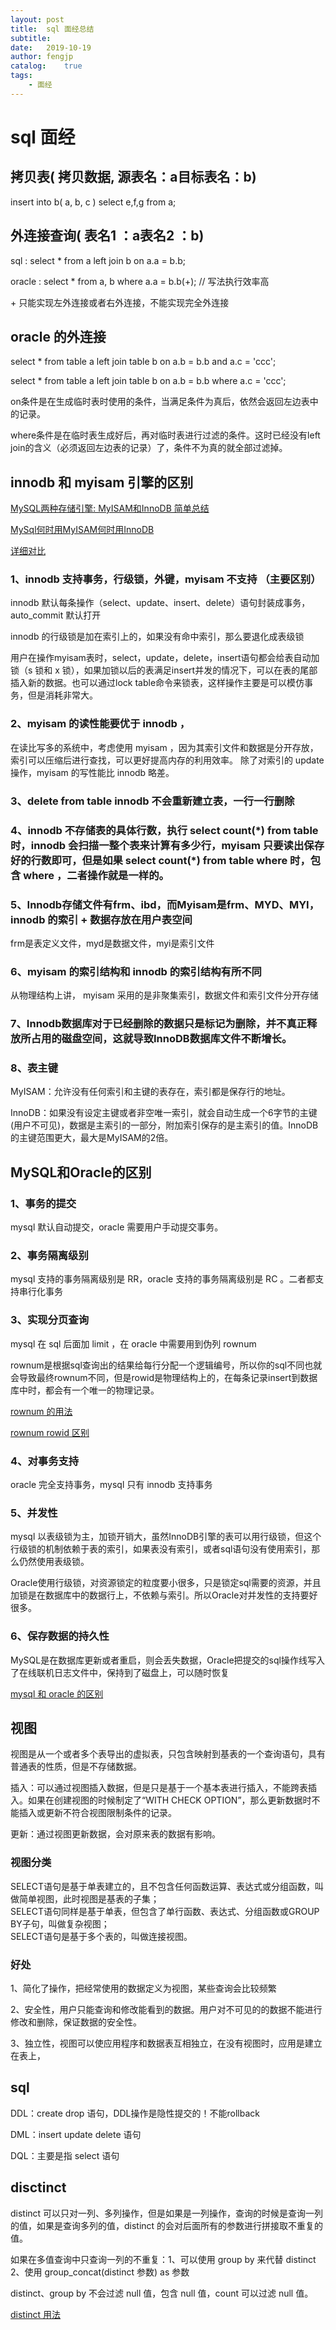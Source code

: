 ```yaml
---
layout: post
title:  sql 面经总结
subtitle:   
date:   2019-10-19
author: fengjp
catalog:    true
tags:
    - 面经
---
```


#  sql 面经

##  拷贝表( 拷贝数据, 源表名：a目标表名：b) 

insert into b( a, b, c ) select e,f,g from a;

##  外连接查询( 表名1 ：a表名2 ：b)

sql : select * from a left join b on a.a = b.b;

oracle : select * from a, b where a.a = b.b(+); // 写法执行效率高

 \+ 只能实现左外连接或者右外连接，不能实现完全外连接

##  oracle 的外连接

select * from table a left join table b on a.b = b.b and a.c = 'ccc';

select * from table a left join table b on a.b = b.b where a.c = 'ccc';

on条件是在生成临时表时使用的条件，当满足条件为真后，依然会返回左边表中的记录。

where条件是在临时表生成好后，再对临时表进行过滤的条件。这时已经没有left join的含义（必须返回左边表的记录）了，条件不为真的就全部过滤掉。

##  innodb 和 myisam 引擎的区别

[MySQL两种存储引擎: MyISAM和InnoDB 简单总结](https://www.cnblogs.com/kevingrace/p/5685355.html)

[MySql何时用MyISAM何时用InnoDB](https://blog.csdn.net/qq_36071795/article/details/83956125)

[详细对比](https://www.cnblogs.com/y-rong/p/8110596.html)

### 1、innodb 支持事务，行级锁，外键，myisam 不支持 （主要区别）

innodb 默认每条操作（select、update、insert、delete）语句封装成事务，auto_commit 默认打开

innodb 的行级锁是加在索引上的，如果没有命中索引，那么要退化成表级锁

用户在操作myisam表时，select，update，delete，insert语句都会给表自动加锁（s 锁和 x 锁），如果加锁以后的表满足insert并发的情况下，可以在表的尾部插入新的数据。也可以通过lock table命令来锁表，这样操作主要是可以模仿事务，但是消耗非常大。

### 2、myisam 的读性能要优于 innodb ，

在读比写多的系统中，考虑使用 myisam ，因为其索引文件和数据是分开存放，索引可以压缩后进行查找，可以更好提高内存的利用效率。 除了对索引的 update 操作，myisam 的写性能比 innodb 略差。

### 3、delete from table innodb 不会重新建立表，一行一行删除

### 4、innodb 不存储表的具体行数，执行 select count(*) from table 时，innodb 会扫描一整个表来计算有多少行，myisam 只要读出保存好的行数即可，但是如果 select count(\*) from table where 时，包含 where ，二者操作就是一样的。

### 5、Innodb存储文件有frm、ibd，而Myisam是frm、MYD、MYI，innodb 的索引 + 数据存放在用户表空间

frm是表定义文件，myd是数据文件，myi是索引文件

### 6、myisam 的索引结构和 innodb 的索引结构有所不同

从物理结构上讲， myisam 采用的是非聚集索引，数据文件和索引文件分开存储

### 7、Innodb数据库对于已经删除的数据只是标记为删除，并不真正释放所占用的磁盘空间，这就导致InnoDB数据库文件不断增长。

### 8、表主键

MyISAM：允许没有任何索引和主键的表存在，索引都是保存行的地址。

InnoDB：如果没有设定主键或者非空唯一索引，就会自动生成一个6字节的主键(用户不可见)，数据是主索引的一部分，附加索引保存的是主索引的值。InnoDB的主键范围更大，最大是MyISAM的2倍。

##  MySQL和Oracle的区别

### 1、事务的提交

mysql 默认自动提交，oracle 需要用户手动提交事务。

### 2、事务隔离级别

mysql 支持的事务隔离级别是 RR，oracle 支持的事务隔离级别是 RC 。二者都支持串行化事务

### 3、实现分页查询

mysql 在 sql 后面加 limit ，在 oracle 中需要用到伪列 rownum 

rownum是根据sql查询出的结果给每行分配一个逻辑编号，所以你的sql不同也就会导致最终rownum不同，但是rowid是物理结构上的，在每条记录insert到数据库中时，都会有一个唯一的物理记录。

[rownum 的用法](https://www.cnblogs.com/songhengchao/p/8996255.html)

[rownum rowid 区别](https://blog.csdn.net/wonder1053/article/details/7268620)

### 4、对事务支持

oracle 完全支持事务，mysql 只有 innodb 支持事务

### 5、并发性

mysql 以表级锁为主，加锁开销大，虽然InnoDB引擎的表可以用行级锁，但这个行级锁的机制依赖于表的索引，如果表没有索引，或者sql语句没有使用索引，那么仍然使用表级锁。

Oracle使用行级锁，对资源锁定的粒度要小很多，只是锁定sql需要的资源，并且加锁是在数据库中的数据行上，不依赖与索引。所以Oracle对并发性的支持要好很多。

### 6、保存数据的持久性

MySQL是在数据库更新或者重启，则会丢失数据，Oracle把提交的sql操作线写入了在线联机日志文件中，保持到了磁盘上，可以随时恢复

[mysql 和 oracle 的区别](https://www.cnblogs.com/xu-cceed3w/p/8824199.html)

##  视图

视图是从一个或者多个表导出的虚拟表，只包含映射到基表的一个查询语句，具有普通表的性质，但是不存储数据。

插入：可以通过视图插入数据，但是只是基于一个基本表进行插入，不能跨表插入。如果在创建视图的时候制定了“WITH CHECK OPTION”，那么更新数据时不能插入或更新不符合视图限制条件的记录。

更新：通过视图更新数据，会对原来表的数据有影响。

### 视图分类

SELECT语句是基于单表建立的，且不包含任何函数运算、表达式或分组函数，叫做简单视图，此时视图是基表的子集；  
SELECT语句同样是基于单表，但包含了单行函数、表达式、分组函数或GROUP BY子句，叫做复杂视图；  
SELECT语句是基于多个表的，叫做连接视图。 

### 好处

1、简化了操作，把经常使用的数据定义为视图，某些查询会比较频繁

2、安全性，用户只能查询和修改能看到的数据。用户对不可见的的数据不能进行修改和删除，保证数据的安全性。

3、独立性，视图可以使应用程序和数据表互相独立，在没有视图时，应用是建立在表上，

##  sql

DDL：create drop 语句，DDL操作是隐性提交的！不能rollback 

DML：insert update delete 语句

DQL：主要是指 select 语句

##  disctinct

distinct 可以只对一列、多列操作，但是如果是一列操作，查询的时候是查询一列的值，如果是查询多列的值，distinct 的会对后面所有的参数进行拼接取不重复的值。

如果在多值查询中只查询一列的不重复：1、可以使用 group by 来代替 distinct 2、使用 group_concat(distinct 参数) as 参数

distinct、group by 不会过滤 null 值，包含 null 值，count 可以过滤 null 值。

[distinct 用法](https://blog.csdn.net/u010003835/article/details/79154457)
